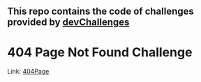 ## This repo contains the code of challenges provided by [devChallenges](https://devchallenges.io/)

# 404 Page Not Found Challenge
  Link: [404Page](https://priceless-swartz-075ad0.netlify.app/) 
